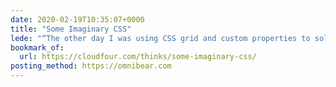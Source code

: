 ```yaml
---
date: 2020-02-19T10:35:07+0000
title: "Some Imaginary CSS"
lede: "“The other day I was using CSS grid and custom properties to solve some problems that would have seemed almost impossible only a year or two ago. This made me wonder: What CSS could I be writing in a few years that might seem far-fetched today?”"
bookmark_of:
  url: https://cloudfour.com/thinks/some-imaginary-css/
posting_method: https://omnibear.com
---
```

